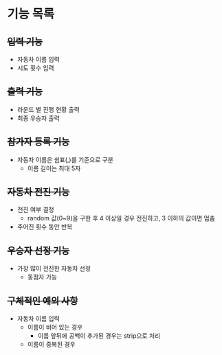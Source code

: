 # 기능 목록
## ~~입력 기능~~
- 자동차 이름 입력
- 시도 횟수 입력

## ~~출력 기능~~
- 라운드 별 진행 현황 출력
- 최종 우승자 출력

## ~~참가자 등록 기능~~
- 자동차 이름은 쉼표(,)를 기준으로 구분
  - 이름 길이는 최대 5자

## ~~자동차 전진 기능~~
- 전진 여부 결정
  - random 값(0~9)을 구한 후 4 이상일 경우 전진하고, 3 이하의 값이면 멈춤
- 주어진 횟수 동안 반복

## ~~우승자 선정 기능~~
- 가장 많이 전진한 자동차 선정
  - 동점자 가능

## ~~구체적인 예외 사항~~
- 자동차 이름 입력
  - 이름이 비어 있는 경우
    - 이름 앞뒤에 공백이 추가된 경우는 strip으로 처리
  - 이름이 중복된 경우